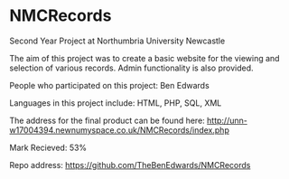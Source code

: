 # NMCRecords
Second Year Project at Northumbria University Newcastle

The aim of this project was to create a basic website for the viewing and selection of various records. Admin functionality is also provided.

People who participated on this project:
Ben Edwards

Languages in this project include:
HTML,
PHP,
SQL,
XML

The address for the final product can be found here:
http://unn-w17004394.newnumyspace.co.uk/NMCRecords/index.php

Mark Recieved: 53%

Repo address: https://github.com/TheBenEdwards/NMCRecords
